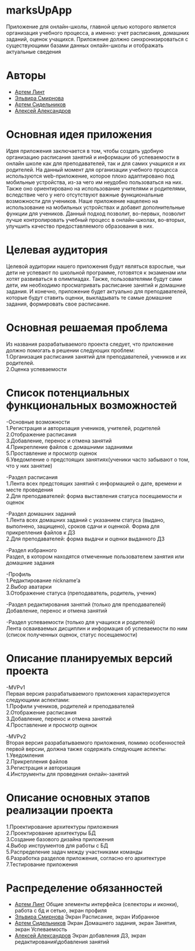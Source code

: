 # marksUpApp

Приложение для онлайн-школы, главной целью которого является организация учебного процесса, а именно: учет расписания, домашних заданий, оценок учащихся. Приложение должно синхронизироваться с существующими базами данных онлайн-школы и отображать актуальные сведения


# Авторы

- [Артем Линт](https://github.com/naburnm8)
- [Эльвира Смирнова](https://github.com/ElviraSmirnovaa)
- [Артем Сидельников](https://github.com/KingLucky13)
- [Алексей Александров](https://github.com/AleksandrovAleksey)

# Основная идея приложения
  Идея приложения заключается в том, чтобы создать удобную организацию расписания занятий и информации об успеваемости в онлайн школе как для преподавателей, так и для самих учащихся и их родителей. На данный момент для организации учебного процесса используются web-приложение, которое плохо адаптировано под мобильные устройства, из-за чего им неудобно пользоваться на них. Также оно ориентировано на использование учителями и родителями, вследствие чего у него отсутствуют важные функциональные возможности для учеников. Наше приложение нацелено на использование на мобильных устройствах и добавит дополнительные функции для учеников. Данный подход позволит, во-первых, позволит лучше контролировать учебный процесс в онлайн-школах, во-вторых, улучшить качество предоставляемого образования в них.

# Целевая аудитория

  Целевой аудитории нашего приложения будут являться взрослые, чьи дети не успевают по школьной программе, готовятся к экзаменам или хотят развиваться в олимпиадах. Также, пользователями будут сами дети, им необходимо просматривать расписание занятий и домашние задания. И конечно, приложение будет актуально для преподавателей, которые будут ставить оценки, выкладывать те самые домашние задания, формировать свое расписание.

# Основная решаемая проблема

Из названия разрабатываемого проекта следует, что приложение должно помогать в решении следующих проблем:  
1.Организация расписания занятий для преподавателей, учеников и их родителей.  
2.Оценка успеваемости  

# Список потенциальных функциональных возможностей

-Основные возможности  
1.Регистрация и авторизация учеников, учителей, родителей  
2.Отображение расписания  
3.Добавление, перенос и отмена занятий  
4.Прикрепление файлов с домашними заданиями  
5.Проставление и просмотр оценок  
6.Уведомление о предстоящих занятиях(ученики часто забывают о том, что у них занятие)   

-Раздел расписания  
1.Лента всех предстоящих занятий с информацией о дате, времени и месте проведения  
2.Для преподавателей: форма выставления статуса посещаемости и оценок  

-Раздел домашних заданий  
1.Лента всех домашних заданий с указанием статуса (выдано, выполнено, защищено), сроков сдачи и оценкой. Форма для прикрепления файлов к ДЗ  
2.Для преподавателей: форма выдачи и оценки выданного ДЗ

-Раздел избранного  
	Раздел, в котором находятся отмеченные пользователем занятия или домашние задания    

-Профиль  
1.Редактирование nickname’а  
2.Выбор аватарки  
3.Отображение статуса (преподаватель, родитель, ученик)  

-Раздел редактирования занятий (только для преподавателей)  
Добавление, перенос и отмена занятий  

-Раздел успеваемости (только для учащихся и родителей)  
Лента осваиваемых дисциплин и информация об успеваемости по ним (список полученных оценок, статус посещаемости)  

# Описание планируемых версий проекта
-MVPv1  
Первая версия разрабатываемого приложения характеризуется следующими аспектами:  
1.Профили учеников, родителей и преподавателей  
2.Отображение расписания  
3.Добавление, перенос и отмена занятий  
4.Проставление и просмотр оценок  

-MVPv2  
Вторая версия разрабатываемого приложения, помимо особенностей первой версии, должна также содержать следующие аспекты:  
1.Уведомления  
2.Прикрепления файлов  
3.Регистрация и авторизация   
4.Инструменты для проведения онлайн-занятий  

# Описание основных этапов реализации проекта  
1.Проектирование архитектуры приложения  
2.Проектирование архитектуры БД  
3.Создание базового дизайна приложения  
4.Выбор инструментов для работы с БД  
5.Распределение задач между участниками команды  
6.Разработка разделов приложения, согласно его архитектуре  
7.Тестирование приложения  

# Распределение обязанностей  
- [Артем Линт](https://github.com/naburnm8) Общие элементы интерфейса (селекторы и иконки), работа с бд и сетью, экран профиля  
- [Эльвира Смирнова](https://github.com/ElviraSmirnovaa) Экран Расписание, экран Избранное  
- [Артем Сидельников](https://github.com/KingLucky13) Экран Домашнего задания, экран Занятия, экран Успеваемость  
- [Алексей Александров](https://github.com/AleksandrovAleksey) Экран добавления ДЗ, экран редактирования\добавления занятий  





